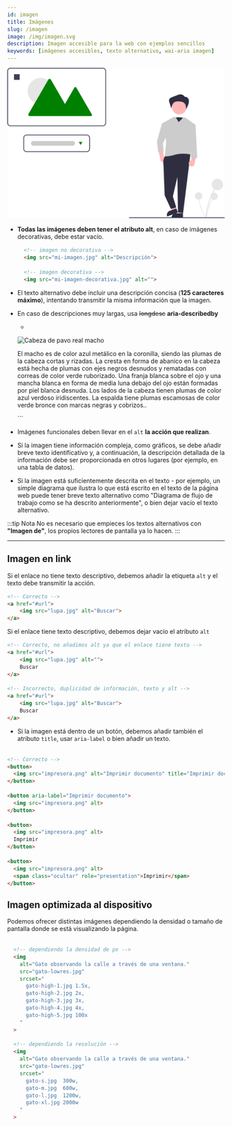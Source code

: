 ```yaml
---
id: imagen
title: Imágenes
slug: /imagen
image: /img/imagen.svg
description: Imagen accesible para la web con ejemplos sencillos
keywords: [imágenes accesibles, texto alternativo, wai-aria imagen]
---
```


<img src="/img/imagen.svg" alt="" />

- **Todas las imágenes deben tener el atributo alt**, en caso de imágenes decorativas, debe estar vacío.
  ```html
    <!-- imagen no decorativa -->
    <img src="mi-imagen.jpg" alt="Descripción">

    <!-- imagen decorativa -->
    <img src="mi-imagen-decorativa.jpg" alt="">
  ```
- El texto alternativo debe incluir una descripción concisa (**125 caracteres máximo**), intentando transmitir la misma información que la imagen.
- En caso de descripciones muy largas, usa ~~longdesc~~ **aria-describedby**
  -  ```html
    <img src="pavoreal.jpg"
    alt="Cabeza de pavo real macho"
    aria-describedby="description">

    <p id="description">
      El macho es de color azul metálico en la coronilla, siendo las plumas de la cabeza cortas y rizadas. La cresta en forma de abanico en la cabeza está hecha de plumas con ejes negros desnudos y rematadas con correas de color verde ruborizado. Una franja blanca sobre el ojo y una mancha blanca en forma de media luna debajo del ojo están formadas por piel blanca desnuda. Los lados de la cabeza tienen plumas de color azul verdoso iridiscentes. La espalda tiene plumas escamosas de color verde bronce con marcas negras y cobrizos..
    </p>
    ```
- Imágenes funcionales deben llevar en el `alt` **la acción que realizan**.
- Si la imagen tiene información compleja, como gráficos, se debe añadir breve texto identificativo y, a continuación, la descripción detallada de la información debe ser proporcionada en otros lugares (por ejemplo, en una tabla de datos).
- Si la imagen está suficientemente descrita en el texto - por ejemplo, un simple diagrama que ilustra lo que está escrito en el texto de la página web puede tener breve texto alternativo como "Diagrama de flujo de trabajo como se ha descrito anteriormente", o bien dejar vacío el texto alternativo.

:::tip Nota
No es necesario que empieces los textos alternativos con **"Imagen de"**, los propios lectores de pantalla ya lo hacen.
:::

<!--
## Imagen en botón
-->
---

## Imagen en link

Si el enlace no tiene texto descriptivo, debemos añadir la etiqueta `alt` y el texto debe transmitir la acción.
```html
<!-- Correcto -->
<a href="#url">
    <img src="lupa.jpg" alt="Buscar">
</a>
```

Si el enlace tiene texto descriptivo, debemos dejar vacío el atributo `alt`
```html
<!-- Correcto, no añadimos alt ya que el enlace tiene texto -->
<a href="#url">
    <img src="lupa.jpg" alt="">
    Buscar
</a>

<!-- Incorrecto, duplicidad de información, texto y alt -->
<a href="#url">
    <img src="lupa.jpg" alt="Buscar">
    Buscar
</a>
```

- Si la imagen está dentro de un botón, debemos añadir también el atributo `title`, usar `aria-label` o bien añadir un texto.
```html

<!-- Correcto -->
<button>
  <img src="impresora.png" alt="Imprimir documento" title="Imprimir documento">
</button>

<button aria-label="Imprimir documento">
  <img src="impresora.png" alt>
</button>

<button>
  <img src="impresora.png" alt>
  Imprimir
</button>

<button>
  <img src="impresora.png" alt>
  <span class="ocultar" role="presentation">Imprimir</span>
</button>
```

## Imagen optimizada al dispositivo

Podemos ofrecer distintas imágenes dependiendo la densidad o tamaño de pantalla donde se está visualizando la página.



```html

  <!-- dependiendo la densidad de px -->
  <img 
    alt="Gato observando la calle a través de una ventana."
    src="gato-lowres.jpg"
    srcset="
      gato-high-1.jpg 1.5x,
      gato-high-2.jpg 2x,
      gato-high-3.jpg 3x,
      gato-high-4.jpg 4x,
      gato-high-5.jpg 100x
    "
  >

  <!-- dependiendo la resolución -->
  <img 
    alt="Gato observando la calle a través de una ventana."
    src="gato-lowres.jpg"
    srcset="
      gato-s.jpg  300w,
      gato-m.jpg  600w,
      gato-l.jpg  1200w,
      gato-xl.jpg 2000w
    "
  >  
```